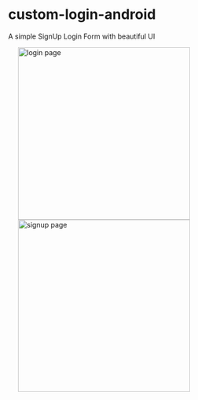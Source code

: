 # custom-login-android
A simple SignUp Login Form with beautiful UI

<div style="float:right">
<img src="https://user-images.githubusercontent.com/53833059/76702111-36bf2400-66ed-11ea-8773-335b86007587.jpg" width="350" title="login page" hspace=20>

<img src="https://user-images.githubusercontent.com/53833059/76702112-37f05100-66ed-11ea-8d37-a8bae90f707d.jpg" width="350" title="signup page" hspace=20>
</div>
